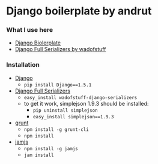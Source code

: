 Django boilerplate by andrut 
====

### What I use here

* [Django Biolerplate](https://github.com/martinogden/django-boilerplate)
* [Django Full Serializers by wadofstuff](https://code.google.com/p/wadofstuff/wiki/DjangoFullSerializers)

### Installation

* [Django](https://www.djangoproject.com/download/)
    * `pip install Django==1.5.1`
* [Django Full Serializers](https://code.google.com/p/wadofstuff/wiki/DjangoFullSerializers)
    * `easy_install wadofstuff-django-serializers`
    * to get it work, simplejson 1.9.3 should be installed:
        * `pip uninstall simplejson`
        * `easy_install simplejson==1.9.3`
* [grunt](http://gruntjs.com/getting-started)
    * `npm install -g grunt-cli`
    * `npm install`
* [jamjs](http://jamjs.org)
    * `npm install -g jamjs`
    * `jam install`